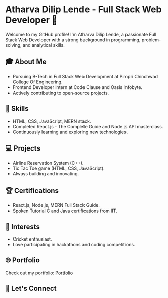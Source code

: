 # Atharva Dilip Lende - Full Stack Web Developer 👋

Welcome to my GitHub profile! I'm Atharva Dilip Lende, a passionate Full Stack Web Developer with a strong background in programming, problem-solving, and analytical skills.

## 🎓 About Me

- Pursuing B-Tech in Full Stack Web Development at Pimpri Chinchwad College Of Engineering.
- Frontend Developer intern at Code Clause and Oasis Infobyte.
- Actively contributing to open-source projects.

## 🚀 Skills

- HTML, CSS, JavaScript, MERN stack.
- Completed React.js - The Complete Guide and Node.js API masterclass.
- Continuously learning and exploring new technologies.


## 💻 Projects

- Airline Reservation System (C++).
- Tic Tac Toe game (HTML, CSS, JavaScript).
- Always building and innovating.

## 🏆 Certifications

- React.js, Node.js, MERN Full Stack Guide.
- Spoken Tutorial C and Java certifications from IIT.

## 🏏 Interests

- Cricket enthusiast.
- Love participating in hackathons and coding competitions.

## 🌐 Portfolio

Check out my portfolio: [Portfolio](https://atharvalende.vercel.app/)

## 📧 Let's Connect

